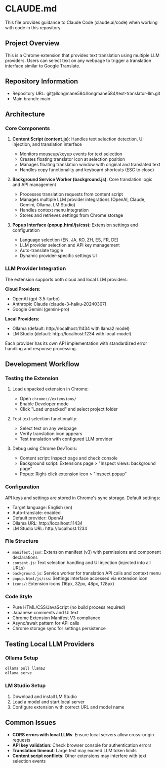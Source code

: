 # CLAUDE.md

This file provides guidance to Claude Code (claude.ai/code) when working with code in this repository.

## Project Overview

This is a Chrome extension that provides text translation using multiple LLM providers. Users can select text on any webpage to trigger a translation interface similar to Google Translate.

## Repository Information

- Repository URL: git@llongmane584:llongmane584/text-translator-llm.git
- Main branch: main

## Architecture

### Core Components

1. **Content Script (content.js)**: Handles text selection detection, UI injection, and translation interface
   - Monitors mouseup/keyup events for text selection
   - Creates floating translator icon at selection position
   - Manages floating translation window with original and translated text
   - Handles copy functionality and keyboard shortcuts (ESC to close)

2. **Background Service Worker (background.js)**: Core translation logic and API management
   - Processes translation requests from content script
   - Manages multiple LLM provider integrations (OpenAI, Claude, Gemini, Ollama, LM Studio)
   - Handles context menu integration
   - Stores and retrieves settings from Chrome storage

3. **Popup Interface (popup.html/js/css)**: Extension settings and configuration
   - Language selection (EN, JA, KO, ZH, ES, FR, DE)
   - LLM provider selection and API key management
   - Auto-translate toggle
   - Dynamic provider-specific settings UI

### LLM Provider Integration

The extension supports both cloud and local LLM providers:

**Cloud Providers:**
- OpenAI (gpt-3.5-turbo)
- Anthropic Claude (claude-3-haiku-20240307)  
- Google Gemini (gemini-pro)

**Local Providers:**
- Ollama (default: http://localhost:11434 with llama2 model)
- LM Studio (default: http://localhost:1234 with local-model)

Each provider has its own API implementation with standardized error handling and response processing.

## Development Workflow

### Testing the Extension

1. Load unpacked extension in Chrome:
   - Open `chrome://extensions/`
   - Enable Developer mode
   - Click "Load unpacked" and select project folder

2. Test text selection functionality:
   - Select text on any webpage
   - Verify translation icon appears
   - Test translation with configured LLM provider

3. Debug using Chrome DevTools:
   - Content script: Inspect page and check console
   - Background script: Extensions page > "Inspect views: background page"
   - Popup: Right-click extension icon > "Inspect popup"

### Configuration

API keys and settings are stored in Chrome's sync storage. Default settings:
- Target language: English (en)
- Auto-translate: enabled
- Default provider: OpenAI
- Ollama URL: http://localhost:11434
- LM Studio URL: http://localhost:1234

### File Structure

- `manifest.json`: Extension manifest (v3) with permissions and component declarations
- `content.js`: Text selection handling and UI injection (injected into all URLs)
- `background.js`: Service worker for translation API calls and context menu
- `popup.html/js/css`: Settings interface accessed via extension icon
- `icons/`: Extension icons (16px, 32px, 48px, 128px)

### Code Style

- Pure HTML/CSS/JavaScript (no build process required)
- Japanese comments and UI text
- Chrome Extension Manifest V3 compliance
- Async/await pattern for API calls
- Chrome storage sync for settings persistence

## Testing Local LLM Providers

### Ollama Setup
```bash
ollama pull llama2
ollama serve
```

### LM Studio Setup
1. Download and install LM Studio
2. Load a model and start local server
3. Configure extension with correct URL and model name

## Common Issues

- **CORS errors with local LLMs**: Ensure local servers allow cross-origin requests
- **API key validation**: Check browser console for authentication errors  
- **Translation timeout**: Large text may exceed LLM token limits
- **Content script conflicts**: Other extensions may interfere with text selection events
